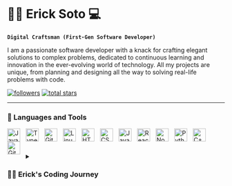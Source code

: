 # 🏄‍♂ Erick Soto 💻 

**`Digital Craftsman (First-Gen Software Developer)`**

I am a passionate software developer with a knack for crafting elegant solutions to complex problems, dedicated to continuous learning and innovation in the ever-evolving world of technology. All my projects are unique, from planning and designing all the way to solving real-life problems with code.

   <p align="left">
      <a href="https://github.com/mrrobot266?tab=followers">
         <img alt="followers" title="Follow me on Github" src="https://custom-icon-badges.demolab.com/github/followers/mrrobot266?color=236ad3&labelColor=1155ba&style=for-the-badge&logo=person-add&label=Follow&logoColor=white"/></a>
      <a href="https://github.com/mrrobot266?tab=repositories&sort=stargazers">
         <img alt="total stars" title="Total stars on GitHub" src="https://custom-icon-badges.demolab.com/github/stars/mrrobot266?color=55960c&style=for-the-badge&labelColor=488207&logo=star"/></a>
   </p>

---

### 🧰 Languages and Tools

<img align="left" alt="Java" width="30px" style="padding-right:10px;" src="https://cdn.jsdelivr.net/gh/devicons/devicon/icons/java/java-original.svg"/>
<img align="left" alt="TypeScript" width="30px" style="padding-right:10px;" src="https://cdn.jsdelivr.net/gh/devicons/devicon/icons/typescript/typescript-plain.svg" />
<img align="left" alt="Git" width="30px" style="padding-right:10px;" src="https://cdn.jsdelivr.net/gh/devicons/devicon/icons/git/git-original.svg" />
<img align="left" alt="Linux" width="30px" style="padding-right:10px;" src="https://cdn.jsdelivr.net/gh/devicons/devicon/icons/linux/linux-original.svg" />
<img align="left" alt="HTML" width="30px" style="padding-right:10px;" src="https://cdn.jsdelivr.net/gh/devicons/devicon/icons/html5/html5-plain.svg" />
<img align="left" alt="CSS" width="30px" style="padding-right:10px;" src="https://cdn.jsdelivr.net/gh/devicons/devicon/icons/css3/css3-plain.svg" />
<img align="left" alt="JavaScript" width="30px" style="padding-right:10px;" src="https://cdn.jsdelivr.net/gh/devicons/devicon/icons/javascript/javascript-plain.svg" />
<img align="left" alt="React" width="30px" style="padding-right:10px;" src="https://cdn.jsdelivr.net/gh/devicons/devicon/icons/react/react-original.svg" />
<img align="left" alt="NodeJS" width="30px" style="padding-right:10px;" src="https://cdn.jsdelivr.net/gh/devicons/devicon/icons/nodejs/nodejs-original.svg" />
<img align="left" alt="Python" width="30px" style="padding-right:10px;" src="https://cdn.jsdelivr.net/gh/devicons/devicon/icons/python/python-plain.svg" />
<img align="left" alt="C++" width="30px" style="padding-right:10px;" src="https://cdn.jsdelivr.net/gh/devicons/devicon/icons/cplusplus/cplusplus-line.svg" />
<img align="left" alt="GitHub" width="30px" style="padding-right:10px;" src="https://cdn.jsdelivr.net/gh/devicons/devicon/icons/github/github-original.svg" />
<br />

#


<!-- ![GitHub Streak](https://streak-stats.demolab.com?user=ForrestKnight&theme=gruvbox&border_radius=4.5) -->

#

<details>
 <summary><h3>👨‍💻 Erick's Coding Journey</h3></summary>
My programming journey started in high school with a coding and gaming course. While initially drawn to gaming, it was the programming aspect that truly captivated me. Assigned to create a 2D game for our final project, I envisioned a Mario-style platformer. Struggling with time and progress, I sought help from Mr. Garcia, my teacher. Recognizing my eagerness, he generously dedicated extra time to assist me, revealing the profound impact of mentorship.
Under Mr. Garcia's guidance, I not only completed my envisioned game but also secured a top 3 spot among my peers. This transformative experience fueled my passion for programming. Solving complex problems and overcoming challenges in crafting something from scratch became a source of joy. This pivotal moment in my senior year solidified my decision to pursue Computer Science in college.
As the first in my family to attend college, being a child of Mexican immigrants, I aimed to make my parents proud. Mr. Garcia, a first-generation Mexican college graduate in computer science, served as an inspiring example. His success in a field with limited representation of Mexican/Hispanic students motivated me to follow my path with determination.
